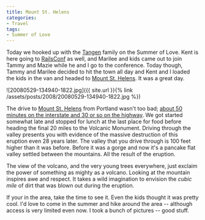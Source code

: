 ```yaml
---
title: Mount St. Helens
categories:
- Travel
tags:
- Summer of Love
---
```


Today we hooked up with the [Tangen](http://www.thetangens.net/) family on the Summer of Love. Kent is here going to [RailsConf](http://conferences.oreillynet.com/rails/) as well, and Marilee and kids came out to join Tammy and Mazie while he and I go to the conference. Today though, Tammy and Marilee decided to hit the town all day and Kent and I loaded the kids in the van and headed to [Mount St. Helens](http://www.fs.fed.us/gpnf/mshnvm/). It was a great day.

![20080529-134940-1822.jpg]({{ site.url }}{% link /assets/posts/2008/20080529-134940-1822.jpg %})

The drive to [Mount St. Helens](http://en.wikipedia.org/wiki/Mount_St._Helens) from Portland wasn't too bad; [about 50 minutes on the interstate and 30 or so on the highway](http://maps.google.com/maps?f=q&hl=en&geocode=&q=portland,+or+to+Mount+St.+Helens,+wa&sll=44.90482,-93.438463&sspn=0.008541,0.01781&ie=UTF8&z=9). We got started somewhat late and stopped for lunch at the last place for food before heading the final 20 miles to the Volcanic Monument. Driving through the valley presents you with evidence of the massive destruction of this eruption even 28 years later. The valley that you drive through is 100 feet higher than it was before. Before it was a gorge and now it's a pancake flat valley settled between the mountains. All the result of the eruption.

The view of the volcano, and the very young trees everywhere, just exclaim the power of something as mighty as a volcano. Looking at the mountain inspires awe and respect. It takes a wild imagination to envision the _cubic mile_ of dirt that was blown out during the eruption.

If your in the area, take the time to see it. Even the kids thought it was pretty cool. I'd love to come in the summer and hike around the area -- although access is very limited even now. I took a bunch of pictures -- good stuff.
